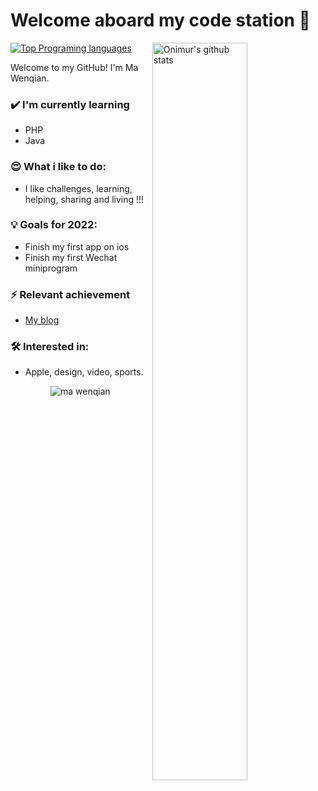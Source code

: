 # Welcome aboard my code station 🚀


<p>
  <a>
    <img width="55%" align="right" alt="Onimur's github stats" src="https://github-readme-stats.vercel.app/api?username=ma-wenqian&show_icons=true&hide_border=true" />
  </a>
  
  [![Top Programing languages](https://github-readme-stats.vercel.app/api/top-langs/?username=ma-wenqian&layout=compact)](https://github.com/anuraghazra/github-readme-stats)
</p>

Welcome to my GitHub! I'm Ma Wenqian.

### ✔️ I'm currently learning
- PHP
- Java

### 😍 What i like to do:
- I like challenges, learning, helping, sharing and living !!!

### 💡 Goals for 2022:
- Finish my first app on ios
- Finish my first Wechat miniprogram

### ⚡ Relevant achievement
- [My blog](https://blog.mawenqian.com)

### 🛠 Interested in:
- Apple, design, video, sports.
<div align="center"><img alt="ma wenqian" src="http://ritn3ta2k.hn-bkt.clouddn.com/photos/374C83F7A6BA.jpeg" /></div>
<!-- - 🔭 I’m currently working on ...
- 🌱 I’m currently learning ...
- 👯 I’m looking to collaborate on ...
- 🤔 I’m looking for help with ...
- 💬 Ask me about ...
- 📫 How to reach me: ...
- 😄 Pronouns: ...
- ⚡ Fun fact: ...
--> 

